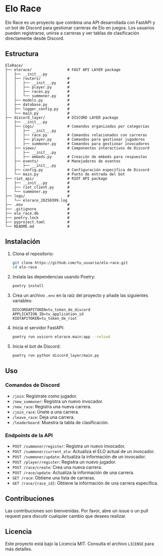 
# Elo Race

Elo Race es un proyecto que combina una API desarrollada con FastAPI y un bot de Discord para gestionar carreras de Elo en juegos. Los usuarios pueden registrarse, unirse a carreras y ver tablas de clasificación directamente desde Discord.

## Estructura

```
EloRace/
├── elorace/                # FAST API LAYER package
│   ├── __init__.py
│   ├── routers/            #
│   │   ├── __init__.py     #
│   │   ├── player.py       #
│   │   ├── races.py        #
│   │   └── summoner.py     #
│   ├── models.py           #
│   ├── database.py         #
│   ├── logger_config.py    #
│   └── main.py             #
├── discord_layer/          # DISCORD LAYER package
│   ├── __init__.py
│   ├── cogs/               # Comandos organizados por categorías
│   │   ├── __init__.py
│   │   ├── race.py         # Comandos relacionados con carreras
│   │   ├── player.py       # Comandos para gestionar jugadores
│   │   ├── summoner.py     # Comandos para gestionar invocadores
│   ├── views/              # Componentes interactivos de Discord
│   │   ├── __init__.py
│   │   ├── embeds.py       # Creación de embeds para respuestas
│   ├── events/             # Manejadores de eventos
│   │   ├── __init__.py
│   ├── config.py           # Configuración específica de Discord
│   └── main.py             # Punto de entrada del bot
├── riot_api/               # RIOT API package
│   ├── __init__.py         #
│   ├── riot_client.py      #
│   └── summoner.py         #
├── logs/                   #
│   └── elorace_20250309.log
├── .env                    #
├── .gitignore              #
├── elo_race.db             #
├── poetry.lock             #
├── pyproject.toml          #
└── README.md               #
```

## Instalación

1. Clona el repositorio:

   ```sh
   git clone https://github.com/tu_usuario/elo-race.git
   cd elo-race
   ```
2. Instala las dependencias usando Poetry:

   ```sh
   poetry install
   ```
3. Crea un archivo `.env` en la raíz del proyecto y añade las siguientes variables:

   ```
   DISCORDAPITOKEN=tu_token_de_discord
   APPLICATION_ID=tu_application_id
   RIOTAPITOKEN=tu_token_de_riot
   ```
4. Inicia el servidor FastAPI:

   ```sh
   poetry run uvicorn elorace.main:app --reload
   ```
5. Inicia el bot de Discord:

   ```sh
   poetry run python discord_layer/main.py
   ```

## Uso

### Comandos de Discord

- `/join`: Regístrate como jugador.
- `/new_summoner`: Registra un nuevo invocador.
- `/new_race`: Registra una nueva carrera.
- `/join_race`: Únete a una carrera.
- `/leave_race`: Deja una carrera.
- `/leaderboard`: Muestra la tabla de clasificación.

### Endpoints de la API

- `POST /summoner/register`: Registra un nuevo invocador.
- `POST /summoner/current_elo`: Actualiza el ELO actual de un invocador.
- `POST /summoner/update`: Actualiza la información de un invocador.
- `POST /player/register`: Registra un nuevo jugador.
- `POST /race/create`: Crea una nueva carrera.
- `POST /race/update`: Actualiza la información de una carrera.
- `GET /race`: Obtiene una lista de carreras.
- `GET /race/{race_id}`: Obtiene la información de una carrera específica.

## Contribuciones

Las contribuciones son bienvenidas. Por favor, abre un issue o un pull request para discutir cualquier cambio que desees realizar.

## Licencia

Este proyecto está bajo la Licencia MIT. Consulta el archivo `LICENSE` para más detalles.
